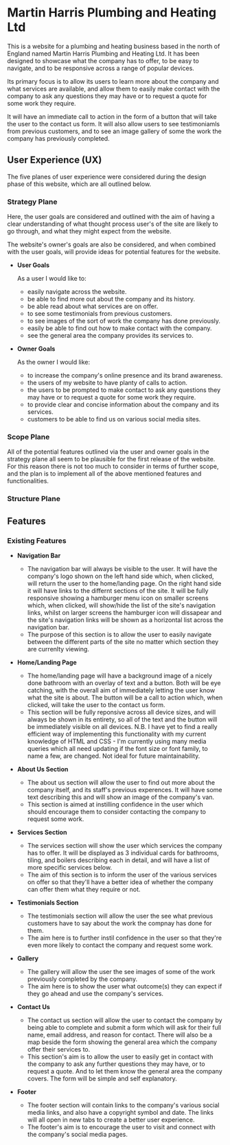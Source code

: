 # Martin Harris Plumbing and Heating Ltd

This is a website for a plumbing and heating business based in the north of England named Martin Harris Plumbing and Heating Ltd. It has been designed to showcase what the company has to offer, to be easy to navigate, and to be responsive across a range of popular devices.

Its primary focus is to allow its users to learn more about the company and what services are available, and allow them to easily make contact with the company to ask any questions they may have or to request a quote for some work they require. 

It will have an immediate call to action in the form of a button that will take the user to the contact us form. It will also allow users to see testimoniamls from previous customers, and to see an image gallery of some the work the company has previously completed.

## User Experience (UX)

The five planes of user experience were considered during the design phase of this website, which are all outlined below.

### Strategy Plane

Here, the user goals are considered and outlined with the aim of having a clear understanding of what thought process user's of the site are likely to go through, and what they might expect from the website.

The website's owner's goals are also be considered, and when combined with the user goals, will provide ideas for potential features for the website.

- __User Goals__

  As a user I would like to:
  - easily navigate across the website.
  - be able to find more out about the company and its history.
  - be able read about what services are on offer.
  - to see some testimonials from previous customers.
  - to see images of the sort of work the company has done previously. 
  - easily be able to find out how to make contact with the company.
  - see the general area the company provides its services to.

- __Owner Goals__
  
  As the owner I would like:
  - to increase the company's online presence and its brand awareness.
  - the users of my website to have planty of calls to action.
  - the users to be prompted to make contact to ask any questions they may have or to request a quote for some work they require.
  - to provide clear and concise information about the company and its services. 
  - customers to be able to find us on various social media sites.

### Scope Plane

All of the potential features outlined via the user and owner goals in the strategy plane all seem to be plausible for the first release of the website. For this reason there is not too much to consider in terms of further scope, and the plan is to implement all of the above mentioned features and functionalities.

### Structure Plane




## Features

### Existing Features

- __Navigation Bar__

  - The navigation bar will always be visible to the user. It will have the company's logo shown on the left hand side which, when clicked, will return the user to the home/landing page. On the right hand side it will have links to the differnt sections of the site. It will be fully responsive showing a hamburger menu icon on smaller screens which, when clicked, will show/hide the list of the site's navigation links, whilst on larger screens the hamburger icon will dissapear and the site's navigation links will be shown as a horizontal list across the navigation bar.
  - The purpose of this section is to allow the user to easily navigate between the different parts of the site no matter which section they are currenlty viewing.

- __Home/Landing Page__

  - The home/landing page will have a background image of a nicely done bathroom with an overlay of text and a button. Both will be eye catching, with the overall aim of immediately letting the user know what the site is about. The button will be a call to action which, when clicked, will take the user to the contact us form.
  - This section will be fully reponsive across all device sizes, and will always be shown in its entirety, so all of the text and the button will be immediately visible on all devices. N.B. I have yet to find a really efficient way of implementing this functionality with my current knowledge of HTML and CSS - I'm currently using many media queries which all need updating if the font size or font family, to name a few, are changed. Not ideal for future maintainability. 

- __About Us Section__

  - The about us section will allow the user to find out more about the company itself, and its staff's previous experences. It will have some text describing this and will show an image of the company's van.
  - This section is aimed at instilling confidence in the user which should encourage them to consider contacting the company to request some work.

- __Services Section__

  - The services section will show the user which services the company has to offer. It will be displayed as 3 individual cards for bathrooms, tiling, and boilers describing each in detail, and will have a list of more specific services below.
  - The aim of this section is to inform the user of the various services on offer so that they'll have a better idea of whether the company can offer them what they require or not.

- __Testimonials Section__

  - The testimonials section will allow the user the see what previous customers have to say about the work the compnay has done for them.
  - The aim here is to further instil confidence in the user so that they're even more likely to contact the company and request some work.

- __Gallery__

  - The gallery will allow the user the see images of some of the work previously completed by the company.
  - The aim here is to show the user what outcome(s) they can expect if they go ahead and use the company's services.

- __Contact Us__

  - The contact us section will allow the user to contact the company by being able to complete and submit a form which will ask for their full name, email address, and reason for contact. There will also be a map beside the form showing the general area which the company offer their services to.
  - This section's aim is to allow the user to easily get in contact with the company to ask any further questions they may have, or to request a quote. And to let them know the general area the company covers. The form will be simple and self explanatory.

- __Footer__

  - The footer section will contain links to the company's various social media links, and also have a copyright symbol and date. The links will all open in new tabs to create a better user experience.
  - The footer's aim is to encourage the user to visit and connect with the company's social media pages.